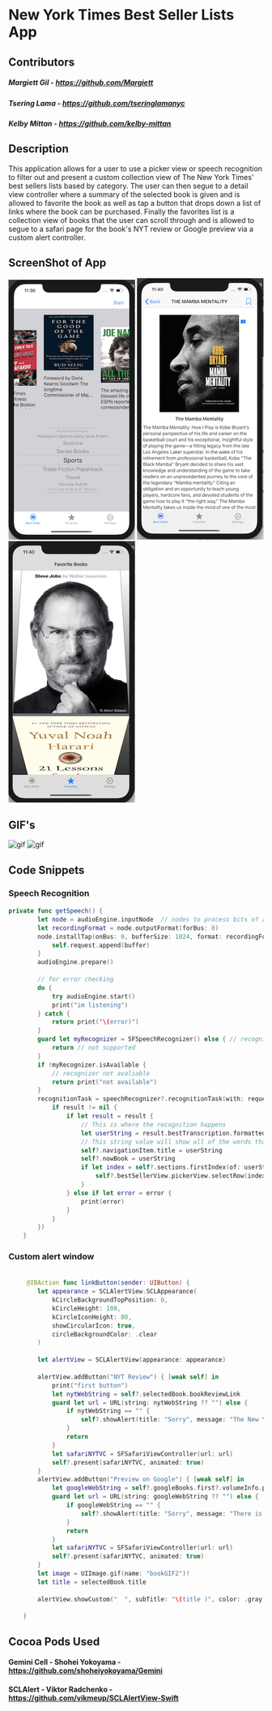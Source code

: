 # New York Times Best Seller Lists App

## Contributors
##### Margiett Gil - https://github.com/Margiett
##### Tsering Lama - https://github.com/tseringlamanyc
##### Kelby Mittan - https://github.com/kelby-mittan

## Description

This application allows for a user to use a picker view or speech recognition to filter out and present a custom collection view of The New York Times' best sellers lists based by category.
The user can then segue to a detail view controller where a summary of the selected book is given and is allowed to favorite the book
as well as tap a button that drops down a list of links where the book can be purchased. Finally the favorites list is a collection 
view of books that the user can scroll through and is allowed to segue to a safari page for the book's NYT review or Google preview via a custom 
alert controller.

## ScreenShot of App

![nytImage1](Images/nytImage1.2.png)
![nytImage2](Images/nytImage2.2.png)
![nytImage3](Images/nytImage3.2.png)

##  GIF's

![gif](Images/nytGIF1.1.gif)
![gif](Images/nytGIF2.1.gif)

## Code Snippets

### Speech Recognition
```swift
private func getSpeech() {
        let node = audioEngine.inputNode  // nodes to process bits of audio, singleton of incoming audio
        let recordingFormat = node.outputFormat(forBus: 0)
        node.installTap(onBus: 0, bufferSize: 1024, format: recordingFormat) { buffer, _ in
            self.request.append(buffer)
        }
        audioEngine.prepare()
        
        // for error checking
        do {
            try audioEngine.start()
            print("im listening")
        } catch {
            return print("\(error)")
        }
        guard let myRecognizer = SFSpeechRecognizer() else { // recognizer for locale
            return // not supported
        }
        if !myRecognizer.isAvailable {
            // recognizer not avaliable
            return print("not available")
        }
        recognitionTask = speechRecognizer?.recognitionTask(with: request, resultHandler: { [weak self] (result, error) in
            if result != nil {
                if let result = result {
                    // This is where the recognition happens
                    let userString = result.bestTranscription.formattedString
                    // This string value will show all of the words that have been said and recognized so far
                    self?.navigationItem.title = userString
                    self?.nowBook = userString
                    if let index = self?.sections.firstIndex(of: userString) {
                        self?.bestSellerView.pickerView.selectRow(index, inComponent: 0, animated: true)
                    }
                } else if let error = error {
                    print(error)
                }
            }
        })
    }
```
### Custom alert window   
```swift
    
     @IBAction func linkButton(sender: UIButton) {
        let appearance = SCLAlertView.SCLAppearance(
            kCircleBackgroundTopPosition: 0,
            kCircleHeight: 100,
            kCircleIconHeight: 80,
            showCircularIcon: true,
            circleBackgroundColor: .clear
        )

        let alertView = SCLAlertView(appearance: appearance)

        alertView.addButton("NYT Review") { [weak self] in
            print("first button")
            let nytWebString = self?.selectedBook.bookReviewLink
            guard let url = URL(string: nytWebString ?? "") else {
                if nytWebString == "" {
                    self?.showAlert(title: "Sorry", message: "The New York Times has yet to review this book.")
                }
                return
            }
            let safariNYTVC = SFSafariViewController(url: url)
            self?.present(safariNYTVC, animated: true)
        }
        alertView.addButton("Preview on Google") { [weak self] in
            let googleWebString = self?.googleBooks.first?.volumeInfo.previewLink
            guard let url = URL(string: googleWebString ?? "") else {
                if googleWebString == "" {
                    self?.showAlert(title: "Sorry", message: "There is no preview of this book available on Google Books.")
                }
                return
            }
            let safariNYTVC = SFSafariViewController(url: url)
            self?.present(safariNYTVC, animated: true)
        }
        let image = UIImage.gif(name: "bookGIF2")!
        let title = selectedBook.title

        alertView.showCustom("  ", subTitle: "\(title )", color: .gray, icon: image)
        
    }
```
## Cocoa Pods Used
#### Gemini Cell - Shohei Yokoyama - https://github.com/shoheiyokoyama/Gemini
#### SCLAlert - Viktor Radchenko - https://github.com/vikmeup/SCLAlertView-Swift

